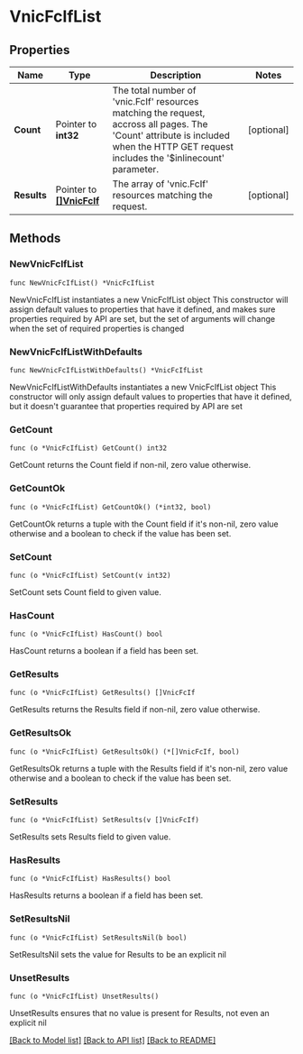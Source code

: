 # VnicFcIfList

## Properties

Name | Type | Description | Notes
------------ | ------------- | ------------- | -------------
**Count** | Pointer to **int32** | The total number of &#39;vnic.FcIf&#39; resources matching the request, accross all pages. The &#39;Count&#39; attribute is included when the HTTP GET request includes the &#39;$inlinecount&#39; parameter. | [optional] 
**Results** | Pointer to [**[]VnicFcIf**](VnicFcIf.md) | The array of &#39;vnic.FcIf&#39; resources matching the request. | [optional] 

## Methods

### NewVnicFcIfList

`func NewVnicFcIfList() *VnicFcIfList`

NewVnicFcIfList instantiates a new VnicFcIfList object
This constructor will assign default values to properties that have it defined,
and makes sure properties required by API are set, but the set of arguments
will change when the set of required properties is changed

### NewVnicFcIfListWithDefaults

`func NewVnicFcIfListWithDefaults() *VnicFcIfList`

NewVnicFcIfListWithDefaults instantiates a new VnicFcIfList object
This constructor will only assign default values to properties that have it defined,
but it doesn't guarantee that properties required by API are set

### GetCount

`func (o *VnicFcIfList) GetCount() int32`

GetCount returns the Count field if non-nil, zero value otherwise.

### GetCountOk

`func (o *VnicFcIfList) GetCountOk() (*int32, bool)`

GetCountOk returns a tuple with the Count field if it's non-nil, zero value otherwise
and a boolean to check if the value has been set.

### SetCount

`func (o *VnicFcIfList) SetCount(v int32)`

SetCount sets Count field to given value.

### HasCount

`func (o *VnicFcIfList) HasCount() bool`

HasCount returns a boolean if a field has been set.

### GetResults

`func (o *VnicFcIfList) GetResults() []VnicFcIf`

GetResults returns the Results field if non-nil, zero value otherwise.

### GetResultsOk

`func (o *VnicFcIfList) GetResultsOk() (*[]VnicFcIf, bool)`

GetResultsOk returns a tuple with the Results field if it's non-nil, zero value otherwise
and a boolean to check if the value has been set.

### SetResults

`func (o *VnicFcIfList) SetResults(v []VnicFcIf)`

SetResults sets Results field to given value.

### HasResults

`func (o *VnicFcIfList) HasResults() bool`

HasResults returns a boolean if a field has been set.

### SetResultsNil

`func (o *VnicFcIfList) SetResultsNil(b bool)`

 SetResultsNil sets the value for Results to be an explicit nil

### UnsetResults
`func (o *VnicFcIfList) UnsetResults()`

UnsetResults ensures that no value is present for Results, not even an explicit nil

[[Back to Model list]](../README.md#documentation-for-models) [[Back to API list]](../README.md#documentation-for-api-endpoints) [[Back to README]](../README.md)


